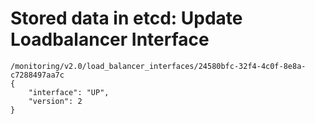 # Stored data in etcd: Update Loadbalancer Interface

```
/monitoring/v2.0/load_balancer_interfaces/24580bfc-32f4-4c0f-8e8a-c7288497aa7c
{
    "interface": "UP",
    "version": 2
}
```
